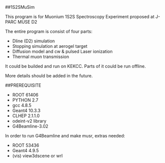 
##1S2SMuSim

This program is for Muonium 1S2S Spectroscopy Experiment proposed at J-PARC MUSE D2

The entire program is consist of four parts:

- Dline (D2) simulation
- Stopping simulation at aerogel target
- Diffusion model and cw & pulsed Laser ionization
- Thermal muon transmission

It could be builded and run on KEKCC. Parts of it could be run offline.

More details should be added in the future.

##PREREQUISITE

- ROOT 61406
- PYTHON 2.7
- gcc 4.8.5
- Geant4 10.3.3
- CLHEP 2.1.1.0
- odeint-v2 library
- G4Beamline-3.02

In order to run G4Beamline and make musr, extras needed:

- ROOT 53436
- Geant4 4.9.5
- (vis) view3dscene or wrl



